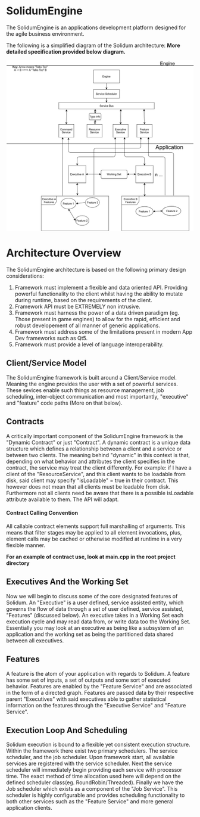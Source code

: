 # SolidumEngine

The SolidumEngine is an applications development platform designed for the agile business environment.

The following is a simplified diagram of the Solidum architecture: **More detailed specification provided below diagram.**

![Spec](sol_spec.jpg)

# Architecture Overview

The SolidumEngine architecture is based on the following primary design considerations: 
1) Framework must implement a flexible and data oriented API. Providing powerful functionality to the client whilst having the ability to mutate during runtime, based on the requirements of the client.
2) Framework API must be EXTREMELY non intrusive.
3) Framework must harness the power of a data driven paradigm (eg. Those present in game engines) to allow for the rapid, efficient and robust developement of all manner of generic applications.
4) Framework must address some of the limitations present in modern App Dev frameworks such as Qt5.
5) Framework must provide a level of language interoperability.

## Client/Service Model

The SolidumEngine framework is built around a Client/Service model. Meaning the engine provides the user with a set of powerful services. These sevices enable such things as resource management, job scheduling, inter-object communication and most importantly, "executive" and "feature" code paths (More on that below).

## Contracts

A critically important component of the SolidumEngine framework is the "Dynamic Contract" or just "Contract". A dynamic contract is a unique data structure which defines a relationship between a client and a service or between two clients. The meaning behind "dynamic" in this context is that, depending on what behavior and attributes the client specifies in the contract, the service may treat the client differently. For example: if I have a client of the "ResourceService", and this client wants to be loadable from disk, said client may specify "isLoadable" = true in their contract. This however does not mean that all clients must be loadable from disk. Furthermore not all clients need be aware that there is a possible isLoadable attribute available to them. The API will adapt.

#### Contract Calling Convention

All callable contract elements support full marshalling of arguments. This means that filter stages may be applied to all element invocations, plus, element calls may be cached or otherwise modified at runtime in a very flexible manner.

**For an example of contract use, look at main.cpp in the root project directory**

## Executives And the Working Set

Now we will begin to discuss some of the core designated features of Solidum. An "Executive" is a user defined, service assisted entity, which governs the flow of data through a set of user defined, service assisted, "Features" (discussed below). An executive takes in a Working Set each execution cycle and may read data from, or write data too the Working Set. Essentially you may look at an executive as being like a subsystem of an application and the working set as being the partitioned data shared between all executives.

## Features

A feature is the atom of your application with regards to Solidum. A feature has some set of inputs, a set of outputs and some sort of executed behavior. Features are enabled by the "Feature Service" and are associated in the form of a directed graph. Features are passed data by their respective parent "Executives" with said executives able to gather statistical information on the features through the "Executive Service" and "Feature Service".

## Execution Loop And Scheduling

Solidum execution is bound to a flexible yet consistent execution structure. Within the framework there exist two primary schedulers. The service scheduler, and the job scheduler. Upon framework start, all available services are registered with the service scheduler. Next the service scheduler will immediately begin providing each service with processor time. The exact method of time allocation used here will depend on the defined scheduler class(eg. RoundRobin/Threaded). Finally we have the Job scheduler which exists as a component of the "Job Service". This scheduler is highly configurable and provides scheduling functionality to both other services such as the "Feature Service" and more general application clients.

